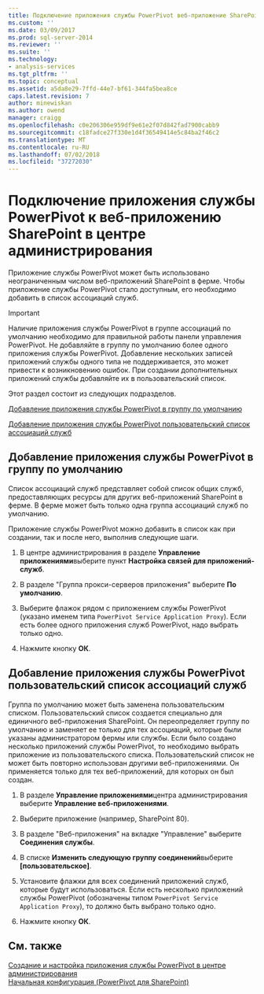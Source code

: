 ```yaml
---
title: Подключение приложения службы PowerPivot веб-приложение SharePoint в центре администрирования | Документация Майкрософт
ms.custom: ''
ms.date: 03/09/2017
ms.prod: sql-server-2014
ms.reviewer: ''
ms.suite: ''
ms.technology:
- analysis-services
ms.tgt_pltfrm: ''
ms.topic: conceptual
ms.assetid: a5da8e29-7ffd-44e7-bf61-344fa5bea8ce
caps.latest.revision: 7
author: minewiskan
ms.author: owend
manager: craigg
ms.openlocfilehash: c0e206306e959df9e61e2f07d842fad7900cabb9
ms.sourcegitcommit: c18fadce27f330e1d4f36549414e5c84ba2f46c2
ms.translationtype: MT
ms.contentlocale: ru-RU
ms.lasthandoff: 07/02/2018
ms.locfileid: "37272030"
---
```

# <a name="connect-a-powerpivot-service-application-to-a-sharepoint-web-application-in-central-administration"></a>Подключение приложения службы PowerPivot к веб-приложению SharePoint в центре администрирования
  Приложение службы PowerPivot может быть использовано неограниченным числом веб-приложений SharePoint в ферме. Чтобы приложение службы PowerPivot стало доступным, его необходимо добавить в список ассоциаций служб.  
  
> [!IMPORTANT]  
>  Наличие приложения службы PowerPivot в группе ассоциаций по умолчанию необходимо для правильной работы панели управления PowerPivot. Не добавляйте в группу по умолчанию более одного приложения службы PowerPivot. Добавление нескольких записей приложений службы одного типа не поддерживается, это может привести к возникновению ошибок. При создании дополнительных приложений службы добавляйте их в пользовательский список.  
  
 Этот раздел состоит из следующих подразделов.  
  
 [Добавление приложения службы PowerPivot в группу по умолчанию](#default)  
  
 [Добавление приложения службы PowerPivot пользовательский список ассоциаций служб](#custom)  
  
##  <a name="default"></a> Добавление приложения службы PowerPivot в группу по умолчанию  
 Список ассоциаций служб представляет собой список общих служб, предоставляющих ресурсы для других веб-приложений SharePoint в ферме. В ферме может быть только одна группа ассоциаций служб по умолчанию.  
  
 Приложение службы PowerPivot можно добавить в список как при создании, так и после него, выполнив следующие шаги.  
  
1.  В центре администрирования в разделе **Управление приложениями**выберите пункт **Настройка связей для приложений-служб**.  
  
2.  В разделе "Группа прокси-серверов приложения" выберите **По умолчанию**.  
  
3.  Выберите флажок рядом с приложением службы PowerPivot (указано именем типа `PowerPivot Service Application Proxy`). Если есть более одного приложения служб PowerPivot, надо выбрать только одно.  
  
4.  Нажмите кнопку **ОК**.  
  
##  <a name="custom"></a> Добавление приложения службы PowerPivot пользовательский список ассоциаций служб  
 Группа по умолчанию может быть заменена пользовательским списком. Пользовательский список создается специально для единичного веб-приложения SharePoint. Он переопределяет группу по умолчанию и заменяет ее только для тех ассоциаций, которые были указаны администратором фермы или службы. Если было создано несколько приложений службы PowerPivot, то необходимо выбрать приложение из пользовательского списка. Пользовательский список не может быть повторно использован другими веб-приложениями. Он применяется только для тех веб-приложений, для которых он был создан.  
  
1.  В разделе **Управление приложениями**центра администрирования выберите **Управление веб-приложениями**.  
  
2.  Выберите приложение (например, SharePoint 80).  
  
3.  В разделе "Веб-приложения" на вкладке "Управление" выберите **Соединения службы**.  
  
4.  В списке **Изменить следующую группу соединений**выберите **[пользовательское]**.  
  
5.  Установите флажки для всех соединений приложений служб, которые будут использоваться. Если есть несколько приложений службы PowerPivot (обозначены типом `PowerPivot Service Application Proxy`), то должно быть выбрано только одно.  
  
6.  Нажмите кнопку **ОК**.  
  
## <a name="see-also"></a>См. также  
 [Создание и настройка приложения службы PowerPivot в центре администрирования](create-and-configure-power-pivot-service-application-in-ca.md)   
 [Начальная конфигурация &#40;PowerPivot для SharePoint&#41;](../../sql-server/install/initial-configuration-powerpivot-for-sharepoint.md)  
  
  
